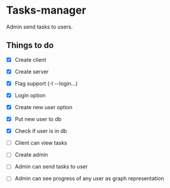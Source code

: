 
# Tasks-manager
Admin send tasks to users. 

## Things to do
- [x] Create client
- [x] Create server

- [x] Flag support (-l --login...)

- [x] Login option
- [x] Create new user option
- [x] Put new user to db
- [x] Check if user is in db

- [ ] Client can view tasks
- [ ] Create admin
- [ ] Admin can send tasks to user
- [ ] Admin can see progress of any user as graph representation 
